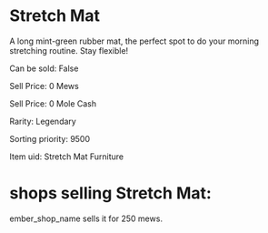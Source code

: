 # Stretch Mat

A long mint-green rubber mat, the perfect spot to do your morning stretching routine. Stay flexible!

Can be sold: False

Sell Price: 0 Mews

Sell Price: 0 Mole Cash

Rarity: Legendary

Sorting priority: 9500

Item uid: Stretch Mat Furniture

# shops selling Stretch Mat:

ember_shop_name sells it for 250 mews.